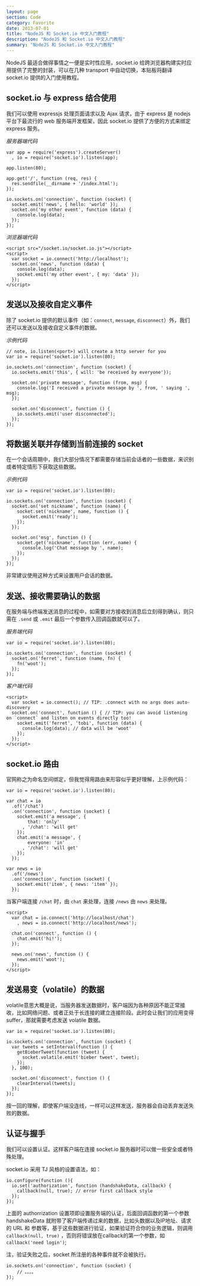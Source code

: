 ```yaml
---
layout: page
section: Code
category: Favorite
date: 2013-07-01
title: "NodeJS 和 Socket.io 中文入门教程"
description: "NodeJS 和 Socket.io 中文入门教程"
summary: "NodeJS 和 Socket.io 中文入门教程"
---
```


NodeJS 最适合做得事情之一便是实时性应用，socket.io 给跨浏览器构建实时应用提供了完整的封装，可以在几种 transport 中自动切换，本贴板将翻译 socket.io 提供的入门使用教程。

socket.io 与 express 结合使用
-----------------------------

我们可以使用 expressjs 处理页面请求以及 Ajax 请求，由于 express 是 nodejs 平台下最流行的 web 服务端开发框架，因此 socket.io 提供了方便的方式来绑定 express 服务。

*服务器端代码*

    var app = require('express').createServer()
      , io = require('socket.io').listen(app);

    app.listen(80);

    app.get('/', function (req, res) {
      res.sendfile(__dirname + '/index.html');
    });

    io.sockets.on('connection', function (socket) {
      socket.emit('news', { hello: 'world' });
      socket.on('my other event', function (data) {
        console.log(data);
      });
    });

*浏览器端代码*

    <script src="/socket.io/socket.io.js"></script>
    <script>
      var socket = io.connect('http://localhost');
      socket.on('news', function (data) {
        console.log(data);
        socket.emit('my other event', { my: 'data' });
      });
    </script>

发送以及接收自定义事件
----------------------

除了 socket.io 提供的默认事件（如：`connect`, `message`, `disconnect`）外，我们还可以发送以及接收自定义事件的数据。

*示例代码*

    // note, io.listen(<port>) will create a http server for you
    var io = require('socket.io').listen(80);

    io.sockets.on('connection', function (socket) {
      io.sockets.emit('this', { will: 'be received by everyone'});

      socket.on('private message', function (from, msg) {
        console.log('I received a private message by ', from, ' saying ', msg);
      });

      socket.on('disconnect', function () {
        io.sockets.emit('user disconnected');
      });
    });

将数据关联并存储到当前连接的 socket
-----------------------------------

在一个会话周期中，我们大部分情况下都需要存储当前会话者的一些数据，来识别或者特定情形下获取这些数据。

*示例代码*

    var io = require('socket.io').listen(80);

    io.sockets.on('connection', function (socket) {
      socket.on('set nickname', function (name) {
        socket.set('nickname', name, function () {
          socket.emit('ready');
        });
      });

      socket.on('msg', function () {
        socket.get('nickname', function (err, name) {
          console.log('Chat message by ', name);
        });
      });
    });

非常建议使用这种方式来设置用户会话的数据。

发送、接收需要确认的数据
------------------------

在服务端与终端发送消息的过程中，如需要对方接收到消息后立刻得到确认，则只需在 `.send` 或 `.emit` 最后一个参数传入回调函数就可以了。

*服务端代码*

    var io = require('socket.io').listen(80);

    io.sockets.on('connection', function (socket) {
      socket.on('ferret', function (name, fn) {
        fn('woot');
      });
    });

*客户端代码*

    <script>
      var socket = io.connect(); // TIP: .connect with no args does auto-discovery
      socket.on('connect', function () { // TIP: you can avoid listening on `connect` and listen on events directly too!
        socket.emit('ferret', 'tobi', function (data) {
          console.log(data); // data will be 'woot'
        });
      });
    </script>

socket.io 路由
--------------

官网称之为命名空间绑定，但我觉得用路由来形容似乎更好理解，上示例代码：

    var io = require('socket.io').listen(80);

    var chat = io
      .of('/chat')
      .on('connection', function (socket) {
        socket.emit('a message', {
            that: 'only'
          , '/chat': 'will get'
        });
        chat.emit('a message', {
            everyone: 'in'
          , '/chat': 'will get'
        });
      });

    var news = io
      .of('/news')
      .on('connection', function (socket) {
        socket.emit('item', { news: 'item' });
      });

当客户端连接 `/chat` 时，由 `chat` 来处理，连接 `/news` 由 `news` 来处理。

    <script>
      var chat = io.connect('http://localhost/chat')
        , news = io.connect('http://localhost/news');
      
      chat.on('connect', function () {
        chat.emit('hi!');
      });
      
      news.on('news', function () {
        news.emit('woot');
      });
    </script>

发送易变（volatile）的数据
------------------------

volatile意思大概是说，当服务器发送数据时，客户端因为各种原因不能正常接收，比如网络问题、或者正处于长连接的建立连接阶段。此时会让我们的应用变得suffer，那就需要考虑发送 volatile 数据。

    var io = require('socket.io').listen(80);

    io.sockets.on('connection', function (socket) {
      var tweets = setInterval(function () {
        getBieberTweet(function (tweet) {
          socket.volatile.emit('bieber tweet', tweet);
        });
      }, 100);

      socket.on('disconnect', function () {
        clearInterval(tweets);
      });
    });

按一回的理解，即使客户端没连线，一样可以这样发送，服务器会自动丢弃发送失败的数据。

认证与握手
----------

我们可以设置认证。这样客户端在连接 socket.io 服务器时可以做一些安全或者特殊处理。

socket.io 采用 TJ 风格的设置语法，如：

    io.configure(function (){
      io.set('authorization', function (handshakeData, callback) {
        callback(null, true); // error first callback style 
      });
    });

上面的 authorrization 设置项即设置服务端的认证，后面回调函数的第一个参数 handshakeData 就附带了客户端传递过来的数据，比如头数据以及IP地址、请求的 URL 和 参数等，基于这些数据进行验证，如果验证符合你的业务逻辑，则调用`callback(null, true)` ，否则将错误放在callback的第一个参数，如`callback('need login')`;

注，验证失败之后，socket 所注册的各种事件就不会被执行。

    io.sockets.on('connection', function (socket) {
        // 。。。。
    });
